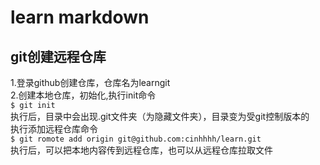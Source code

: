# learn markdown
## git创建远程仓库
1.登录github创建仓库，仓库名为learngit<br>
2.创建本地仓库，初始化,执行init命令<br>
`$ git init`<br>
执行后，目录中会出现.git文件夹（为隐藏文件夹），目录变为受git控制版本的<br>
执行添加远程仓库命令<br>
`$ git romote add origin git@github.com:cinhhhh/learn.git`<br>
执行后，可以把本地内容传到远程仓库，也可以从远程仓库拉取文件<br>